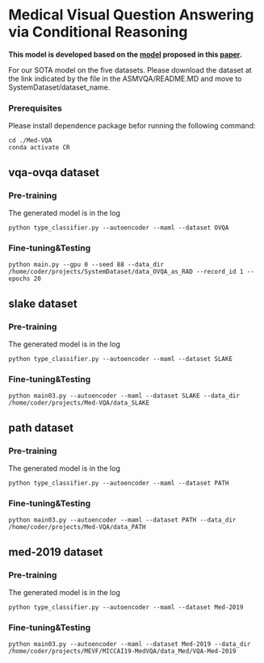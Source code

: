 # Medical Visual Question Answering via Conditional Reasoning
**This model is developed based on the [model](https://github.com/Awenbocc/Med-VQA) proposed in this [paper](https://dl.acm.org/doi/abs/10.1145/3394171.3413761).**

For our SOTA model on the five datasets. Please download the dataset at the link indicated by the file in the ASMVQA/README.MD and move to SystemDataset/dataset_name. 

### Prerequisites
Please install dependence package befor running the following command:
```
cd ./Med-VQA
conda activate CR
```


## vqa-ovqa dataset
### Pre-training
The generated model is in the log

`python type_classifier.py --autoencoder --maml --dataset OVQA`

### Fine-tuning&Testing
`python main.py --gpu 0 --seed 88 --data_dir /home/coder/projects/SystemDataset/data_OVQA_as_RAD --record_id 1 --epochs 20`

## slake dataset
### Pre-training
The generated model is in the log

`python type_classifier.py --autoencoder --maml --dataset SLAKE`

### Fine-tuning&Testing
`python main03.py --autoencoder --maml --dataset SLAKE --data_dir /home/coder/projects/Med-VQA/data_SLAKE`

## path dataset
### Pre-training
The generated model is in the log

`python type_classifier.py --autoencoder --maml --dataset PATH`

### Fine-tuning&Testing
`python main03.py --autoencoder --maml --dataset PATH --data_dir /home/coder/projects/Med-VQA/data_PATH`

## med-2019 dataset
### Pre-training
The generated model is in the log

`python type_classifier.py --autoencoder --maml --dataset Med-2019`

### Fine-tuning&Testing
`python main03.py --autoencoder --maml --dataset Med-2019 --data_dir /home/coder/projects/MEVF/MICCAI19-MedVQA/data_Med/VQA-Med-2019`

